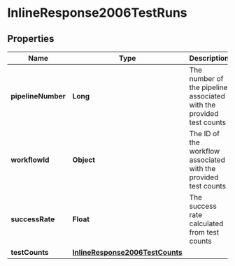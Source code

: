 

# InlineResponse2006TestRuns

## Properties

Name | Type | Description | Notes
------------ | ------------- | ------------- | -------------
**pipelineNumber** | **Long** | The number of the pipeline associated with the provided test counts | 
**workflowId** | **Object** | The ID of the workflow associated with the provided test counts | 
**successRate** | **Float** | The success rate calculated from test counts | 
**testCounts** | [**InlineResponse2006TestCounts**](InlineResponse2006TestCounts.md) |  | 



